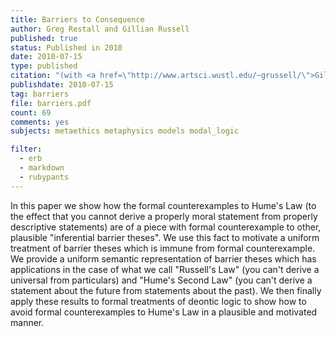 ```yaml
---
title: Barriers to Consequence
author: Greg Restall and Gillian Russell
published: true
status: Published in 2010
date: 2010-07-15
type: published
citation: "(with <a href=\"http://www.artsci.wustl.edu/~grussell/\">Gillian Russell</a>) &ldquo;Barriers to Consequence,&rdquo; p. 243&ndash;259 in <em>Hume on <em>Is</em> and <em>Ought</em></em>, edited by Charles Pigden, Palgrave, 2010."
publishdate: 2010-07-15
tag: barriers
file: barriers.pdf
count: 69
comments: yes
subjects: metaethics metaphysics models modal_logic

filter:
  - erb
  - markdown
  - rubypants
---
```

In this paper we show how the formal counterexamples to Hume's Law (to the effect that you cannot derive a properly moral statement from properly descriptive statements) are of a piece with formal counterexample to other, plausible "inferential barrier theses". We use this fact to motivate a uniform treatment of barrier theses which is immune from formal counterexample. We provide a uniform semantic representation of barrier theses which has applications in the case of what we call "Russell's Law" (you can't derive a universal from particulars) and "Hume's Second Law" (you can't derive a statement about the future from statements about the past). We then finally apply these results to formal treatments of deontic logic to show how to avoid formal counterexamples to Hume's Law in a plausible and motivated manner.
